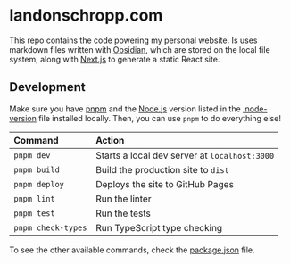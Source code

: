 # landonschropp.com

This repo contains the code powering my personal website. Is uses markdown files written with
[Obsidian](https://obsidian.md/), which are stored on the local file system, along with
[Next.js](https://nextjs.org/) to generate a static React site.

## Development

Make sure you have [pnpm](https://pnpm.io/) and the [Node.js](https://nodejs.org/en/) version
listed in the [.node-version](.node-version) file installed locally. Then, you can use `pnpm` to do
everything else!

| Command            | Action                                        |
| :----------------- | :-------------------------------------------- |
| `pnpm dev`         | Starts a local dev server at `localhost:3000` |
| `pnpm build`       | Build the production site to `dist`           |
| `pnpm deploy`      | Deploys the site to GitHub Pages              |
| `pnpm lint`        | Run the linter                                |
| `pnpm test`        | Run the tests                                 |
| `pnpm check-types` | Run TypeScript type checking                  |

To see the other available commands, check the [package.json](package.json) file.
